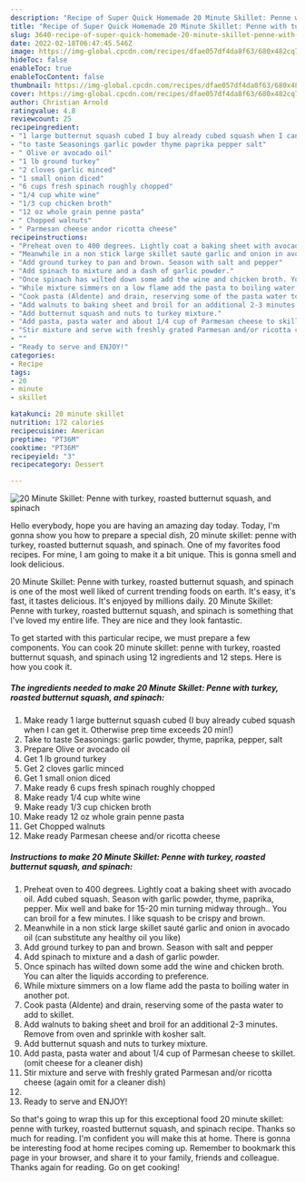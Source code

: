 ```yaml
---
description: "Recipe of Super Quick Homemade 20 Minute Skillet: Penne with turkey, roasted butternut squash, and spinach"
title: "Recipe of Super Quick Homemade 20 Minute Skillet: Penne with turkey, roasted butternut squash, and spinach"
slug: 3640-recipe-of-super-quick-homemade-20-minute-skillet-penne-with-turkey-roasted-butternut-squash-and-spinach
date: 2022-02-18T06:47:45.546Z
image: https://img-global.cpcdn.com/recipes/dfae057df4da8f63/680x482cq70/20-minute-skillet-penne-with-turkey-roasted-butternut-squash-and-spinach-recipe-main-photo.jpg
hideToc: false
enableToc: true
enableTocContent: false
thumbnail: https://img-global.cpcdn.com/recipes/dfae057df4da8f63/680x482cq70/20-minute-skillet-penne-with-turkey-roasted-butternut-squash-and-spinach-recipe-main-photo.jpg
cover: https://img-global.cpcdn.com/recipes/dfae057df4da8f63/680x482cq70/20-minute-skillet-penne-with-turkey-roasted-butternut-squash-and-spinach-recipe-main-photo.jpg
author: Christian Arnold
ratingvalue: 4.8
reviewcount: 25
recipeingredient:
- "1 large butternut squash cubed I buy already cubed squash when I can get it Otherwise prep time exceeds 20 min"
- "to taste Seasonings garlic powder thyme paprika pepper salt"
- " Olive or avocado oil"
- "1 lb ground turkey"
- "2 cloves garlic minced"
- "1 small onion diced"
- "6 cups fresh spinach roughly chopped"
- "1/4 cup white wine"
- "1/3 cup chicken broth"
- "12 oz whole grain penne pasta"
- " Chopped walnuts"
- " Parmesan cheese andor ricotta cheese"
recipeinstructions:
- "Preheat oven to 400 degrees. Lightly coat a baking sheet with avocado oil. Add cubed squash. Season with garlic powder, thyme, paprika, pepper. Mix well and bake for 15-20 min turning midway through.. You can broil for a few minutes. I like squash to be crispy and brown."
- "Meanwhile in a non stick large skillet sauté garlic and onion in avocado oil (can substitute any healthy oil you like)"
- "Add ground turkey to pan and brown. Season with salt and pepper"
- "Add spinach to mixture and a dash of garlic powder."
- "Once spinach has wilted down some add the wine and chicken broth. You can alter the liquids according to preference."
- "While mixture simmers on a low flame add the pasta to boiling water in another pot."
- "Cook pasta (Aldente) and drain, reserving some of the pasta water to add to skillet."
- "Add walnuts to baking sheet and broil for an additional 2-3 minutes. Remove from oven and sprinkle with kosher salt."
- "Add butternut squash and nuts to turkey mixture."
- "Add pasta, pasta water and about 1/4 cup of Parmesan cheese to skillet. (omit cheese for a cleaner dish)"
- "Stir mixture and serve with freshly grated Parmesan and/or ricotta cheese (again omit for a cleaner dish)"
- ""
- "Ready to serve and ENJOY!"
categories:
- Recipe
tags:
- 20
- minute
- skillet

katakunci: 20 minute skillet 
nutrition: 172 calories
recipecuisine: American
preptime: "PT36M"
cooktime: "PT36M"
recipeyield: "3"
recipecategory: Dessert

---
```



![20 Minute Skillet: Penne with turkey, roasted butternut squash, and spinach](https://img-global.cpcdn.com/recipes/dfae057df4da8f63/680x482cq70/20-minute-skillet-penne-with-turkey-roasted-butternut-squash-and-spinach-recipe-main-photo.jpg)

Hello everybody, hope you are having an amazing day today. Today, I'm gonna show you how to prepare a special dish, 20 minute skillet: penne with turkey, roasted butternut squash, and spinach. One of my favorites food recipes. For mine, I am going to make it a bit unique. This is gonna smell and look delicious.



20 Minute Skillet: Penne with turkey, roasted butternut squash, and spinach is one of the most well liked of current trending foods on earth. It's easy, it's fast, it tastes delicious. It's enjoyed by millions daily. 20 Minute Skillet: Penne with turkey, roasted butternut squash, and spinach is something that I've loved my entire life. They are nice and they look fantastic.


To get started with this particular recipe, we must prepare a few components. You can cook 20 minute skillet: penne with turkey, roasted butternut squash, and spinach using 12 ingredients and 12 steps. Here is how you cook it.

<!--inarticleads1-->

##### The ingredients needed to make 20 Minute Skillet: Penne with turkey, roasted butternut squash, and spinach:

1. Make ready 1 large butternut squash cubed (I buy already cubed squash when I can get it. Otherwise prep time exceeds 20 min!)
1. Take to taste Seasonings: garlic powder, thyme, paprika, pepper, salt
1. Prepare  Olive or avocado oil
1. Get 1 lb ground turkey
1. Get 2 cloves garlic minced
1. Get 1 small onion diced
1. Make ready 6 cups fresh spinach roughly chopped
1. Make ready 1/4 cup white wine
1. Make ready 1/3 cup chicken broth
1. Make ready 12 oz whole grain penne pasta
1. Get  Chopped walnuts
1. Make ready  Parmesan cheese and/or ricotta cheese




<!--inarticleads2-->

##### Instructions to make 20 Minute Skillet: Penne with turkey, roasted butternut squash, and spinach:

1. Preheat oven to 400 degrees. Lightly coat a baking sheet with avocado oil. Add cubed squash. Season with garlic powder, thyme, paprika, pepper. Mix well and bake for 15-20 min turning midway through.. You can broil for a few minutes. I like squash to be crispy and brown.
1. Meanwhile in a non stick large skillet sauté garlic and onion in avocado oil (can substitute any healthy oil you like)
1. Add ground turkey to pan and brown. Season with salt and pepper
1. Add spinach to mixture and a dash of garlic powder.
1. Once spinach has wilted down some add the wine and chicken broth. You can alter the liquids according to preference.
1. While mixture simmers on a low flame add the pasta to boiling water in another pot.
1. Cook pasta (Aldente) and drain, reserving some of the pasta water to add to skillet.
1. Add walnuts to baking sheet and broil for an additional 2-3 minutes. Remove from oven and sprinkle with kosher salt.
1. Add butternut squash and nuts to turkey mixture.
1. Add pasta, pasta water and about 1/4 cup of Parmesan cheese to skillet. (omit cheese for a cleaner dish)
1. Stir mixture and serve with freshly grated Parmesan and/or ricotta cheese (again omit for a cleaner dish)
1. 
1. Ready to serve and ENJOY!



So that's going to wrap this up for this exceptional food 20 minute skillet: penne with turkey, roasted butternut squash, and spinach recipe. Thanks so much for reading. I'm confident you will make this at home. There is gonna be interesting food at home recipes coming up. Remember to bookmark this page in your browser, and share it to your family, friends and colleague. Thanks again for reading. Go on get cooking!
